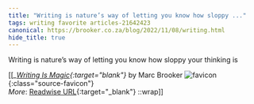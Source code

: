 ```yaml
---
title: "Writing is nature’s way of letting you know how sloppy ..."
tags: writing favorite articles-21642423
canonical: https://brooker.co.za/blog/2022/11/08/writing.html
hide_title: true
---
```


Writing is nature’s way of letting you know how sloppy your thinking is


[[<cite>_[Writing Is Magic](https://brooker.co.za/blog/2022/11/08/writing.html){:target="_blank"}_</cite> by Marc Brooker ![favicon](https://s2.googleusercontent.com/s2/favicons?domain=brooker.co.za){:class="source-favicon"}<br>
_More_: [Readwise URL](https://readwise.io/open/429253538){:target="_blank"}
::wrap]]